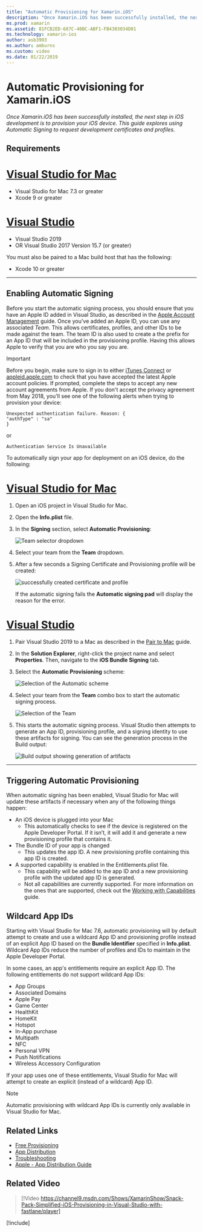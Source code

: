 ```yaml
---
title: "Automatic Provisioning for Xamarin.iOS"
description: "Once Xamarin.iOS has been successfully installed, the next step in iOS development is to provision your iOS device. This guide explores using Automatic Signing  to request development certificates and profiles."
ms.prod: xamarin
ms.assetid: 81FCB2ED-687C-40BC-ABF1-FB4303034D01
ms.technology: xamarin-ios
author: asb3993
ms.author: amburns
ms.custom: video
ms.date: 01/22/2019
---
```


# Automatic Provisioning for Xamarin.iOS

_Once Xamarin.iOS has been successfully installed, the next step in iOS development is to provision your iOS device. This guide explores using Automatic Signing to request development certificates and profiles._

## Requirements

# [Visual Studio for Mac](#tab/macos)

- Visual Studio for Mac 7.3 or greater
- Xcode 9 or greater

# [Visual Studio](#tab/windows)

- Visual Studio 2019
- OR Visual Studio 2017 Version 15.7 (or greater)

You must also be paired to a Mac build host that has the following:

- Xcode 10 or greater

-----

## Enabling Automatic Signing

Before you start the automatic signing process, you should ensure that you have an Apple ID added in Visual Studio, as described in the [Apple Account Management](~/cross-platform/macios/apple-account-management.md) guide. Once you've added an Apple ID, you can use any associated _Team_. This allows certificates, profiles, and other IDs to be made against the team. The team ID is also used to create a the prefix for an App ID that will be included in the provisioning profile. Having this allows Apple to verify that you are who you say you are.

> [!IMPORTANT]
> Before you begin, make sure to sign in to either [iTunes Connect](https://itunesconnect.apple.com/) or [appleid.apple.com](https://appleid.apple.com) to check that you have accepted the latest Apple account policies. If prompted, complete the steps to accept any new account agreements from Apple. If you don't accept the privacy agreement from May 2018, you'll see one of the following alerts when trying to provision your device:
>
> ```
> Unexpected authentication failure. Reason: {
> "authType" : "sa"
> }
> ```
>
> or
>
> ```
> Authentication Service Is Unavailable
> ```

To automatically sign your app for deployment on an iOS device, do the following:

# [Visual Studio for Mac](#tab/macos)

1. Open an iOS project in Visual Studio for Mac.

2. Open the **Info.plist** file.

3. In the **Signing** section, select **Automatic Provisioning**:

    ![Team selector dropdown](automatic-provisioning-images/image2.png)

4. Select your team from the **Team** dropdown.

5. After a few seconds a Signing Certificate and Provisioning profile will be created:

    ![successfully created certificate and profile](automatic-provisioning-images/image5.png)

    If the automatic signing fails the **Automatic signing pad** will display the reason for the error.

# [Visual Studio](#tab/windows)

1. Pair Visual Studio 2019 to a Mac as described in the [Pair to Mac](~/ios/get-started/installation/windows/connecting-to-mac/index.md) guide.

2. In the **Solution Explorer**, right-click the project name and select **Properties**. Then, navigate to the **iOS Bundle Signing** tab.

3. Select the **Automatic Provisioning** scheme:

    ![Selection of the Automatic scheme](automatic-provisioning-images/prov4.png)

4. Select your team from the **Team** combo box to start the automatic signing process.

    ![Selection of the Team](automatic-provisioning-images/prov3.png)

5. This starts the automatic signing process. Visual Studio then attempts to generate an App ID, provisioning profile, and a signing identity to use these artifacts for signing. You can see the generation process in the Build output:

    ![Build output showing generation of artifacts](automatic-provisioning-images/prov5.png)

-----

## Triggering Automatic Provisioning

When automatic signing has been enabled, Visual Studio for Mac will update these artifacts if necessary when any of the following things happen:

- An iOS device is plugged into your Mac
    - This automatically checks to see if the device is registered on the Apple Developer Portal. If it isn’t, it will add it and generate a new provisioning profile that contains it.
- The Bundle ID of your app is changed
    - This updates the app ID. A new provisioning profile containing this app ID is created.
- A supported capability is enabled in the Entitlements.plist file.
    - This capability will be added to the app ID and a new provisioning profile with the updated app ID is generated.
    - Not all capabilities are currently supported. For more information on the ones that are supported, check out the [Working with Capabilities](~/ios/deploy-test/provisioning/capabilities/index.md) guide.

## Wildcard App IDs

Starting with Visual Studio for Mac 7.6, automatic provisioning will by
default attempt to create and use a wildcard App ID and provisioning
profile instead of an explicit App ID based on the **Bundle Identifier**
specified in **Info.plist**. Wildcard App IDs reduce the number of profiles
and IDs to maintain in the Apple Developer Portal.

In some cases, an app's entitlements require an explicit App ID. The
following entitlements do not support wildcard App IDs:

- App Groups
- Associated Domains
- Apple Pay
- Game Center
- HealthKit
- HomeKit
- Hotspot
- In-App purchase
- Multipath
- NFC
- Personal VPN
- Push Notifications
- Wireless Accessory Configuration

If your app uses one of these entitlements, Visual Studio for Mac will
attempt to create an explicit (instead of a wildcard) App ID.

> [!NOTE]
> Automatic provisioning with wildcard App IDs is currently only available
> in Visual Studio for Mac.

## Related Links

- [Free Provisioning](~/ios/get-started/installation/device-provisioning/free-provisioning.md)
- [App Distribution](~/ios/deploy-test/app-distribution/index.md)
- [Troubleshooting](~/ios/deploy-test/troubleshooting.md)
- [Apple - App Distribution Guide](https://developer.apple.com/library/ios/documentation/IDEs/Conceptual/AppDistributionGuide/Introduction/Introduction.html)

## Related Video

> [!Video https://channel9.msdn.com/Shows/XamarinShow/Snack-Pack-Simplified-iOS-Provisioning-in-Visual-Studio-with-fastlane/player]

[!include[](~/essentials/includes/xamarin-show-essentials.md)]
